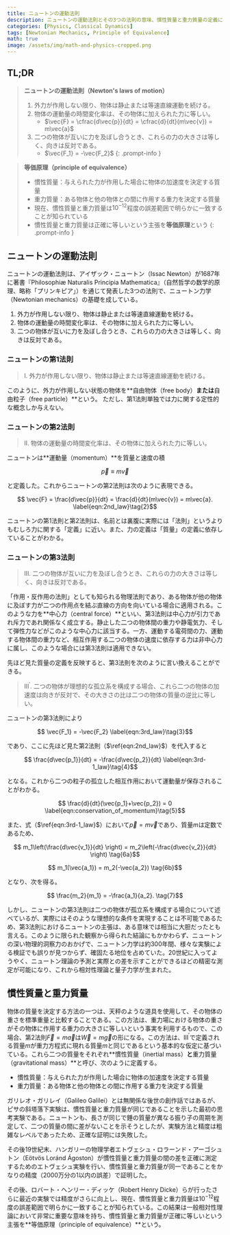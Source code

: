 ```yaml
---
title: ニュートンの運動法則
description: ニュートンの運動法則とその3つの法則の意味、慣性質量と重力質量の定義について学び、古典力学だけでなく後の一般相対性理論でも重要な意味を持つ等価原理を考察する。
categories: [Physics, Classical Dynamics]
tags: [Newtonian Mechanics, Principle of Equivalence]
math: true
image: /assets/img/math-and-physics-cropped.png
---
```

## TL;DR
> **ニュートンの運動法則（Newton's laws of motion）**
> 1. 外力が作用しない限り、物体は静止または等速直線運動を続ける。
> 2. 物体の運動量の時間変化率は、その物体に加えられた力に等しい。
>    - $\vec{F} = \cfrac{d\vec{p}}{dt} = \cfrac{d}{dt}(m\vec{v}) = m\vec{a}$
> 3. 二つの物体が互いに力を及ぼし合うとき、これらの力の大きさは等しく、向きは反対である。
>    - $\vec{F_1} = -\vec{F_2}$
{: .prompt-info }

> **等価原理（principle of equivalence）**
> - 慣性質量：与えられた力が作用した場合に物体の加速度を決定する質量
> - 重力質量：ある物体と他の物体との間に作用する重力を決定する質量
> - 現在、慣性質量と重力質量は$10^{-12}$程度の誤差範囲で明らかに一致することが知られている
> - 慣性質量と重力質量は正確に等しいという主張を**等価原理**という
{: .prompt-info }

## ニュートンの運動法則
ニュートンの運動法則は、アイザック・ニュートン（Issac Newton）が1687年に著書『Philosophiæ Naturalis Principia Mathematica』（自然哲学の数学的原理、略称「プリンキピア」）を通じて発表した3つの法則で、ニュートン力学（Newtonian mechanics）の基礎を成している。

1. 外力が作用しない限り、物体は静止または等速直線運動を続ける。
2. 物体の運動量の時間変化率は、その物体に加えられた力に等しい。
3. 二つの物体が互いに力を及ぼし合うとき、これらの力の大きさは等しく、向きは反対である。

### ニュートンの第1法則
> I. 外力が作用しない限り、物体は静止または等速直線運動を続ける。

このように、外力が作用しない状態の物体を**自由物体（free body）**または**自由粒子（free particle）**という。
ただし、第1法則単独では力に関する定性的な概念しか与えない。

### ニュートンの第2法則
> II. 物体の運動量の時間変化率は、その物体に加えられた力に等しい。

ニュートンは**運動量（momentum）**を質量と速度の積

$$ \vec{p} \equiv m\vec{v} \label{eqn:momentum}\tag{1}$$

と定義した。これからニュートンの第2法則は次のように表現できる。

$$ \vec{F} = \frac{d\vec{p}}{dt} = \frac{d}{dt}(m\vec{v}) = m\vec{a}. \label{eqn:2nd_law}\tag{2}$$

ニュートンの第1法則と第2法則は、名前とは裏腹に実際には「法則」というよりもむしろ力に関する「定義」に近い。また、力の定義は「質量」の定義に依存していることがわかる。

### ニュートンの第3法則
> III. 二つの物体が互いに力を及ぼし合うとき、これらの力の大きさは等しく、向きは反対である。

「作用・反作用の法則」としても知られる物理法則であり、ある物体が他の物体に及ぼす力が二つの作用点を結ぶ直線の方向を向いている場合に適用される。このような力を**中心力（central force）**といい、第3法則は中心力が引力であれ斥力であれ関係なく成立する。静止した二つの物体間の重力や静電気力、そして弾性力などがこのような中心力に該当する。一方、運動する電荷間の力、運動する物体間の重力など、相互作用する二つの物体の速度に依存する力は非中心力に属し、このような場合には第3法則は適用できない。

先ほど見た質量の定義を反映すると、第3法則を次のように言い換えることができる。

> III$^\prime$. 二つの物体が理想的な孤立系を構成する場合、これら二つの物体の加速度は向きが反対で、その大きさの比は二つの物体の質量の逆比に等しい。

ニュートンの第3法則により

$$ \vec{F_1} = -\vec{F_2} \label{eqn:3rd_law}\tag{3}$$

であり、ここに先ほど見た第2法則（$\ref{eqn:2nd_law}$）を代入すると

$$ \frac{d\vec{p_1}}{dt} = -\frac{d\vec{p_2}}{dt} \label{eqn:3rd-1_law}\tag{4}$$

となる。これから二つの粒子の孤立した相互作用において運動量が保存されることがわかる。

$$ \frac{d}{dt}(\vec{p_1}+\vec{p_2}) = 0 \label{eqn:conservation_of_momentum}\tag{5}$$

また、式（$\ref{eqn:3rd-1_law}$）において$\vec{p}=m\vec{v}$であり、質量$m$は定数であるため、

$$ m_1\left(\frac{d\vec{v_1}}{dt} \right) = m_2\left(-\frac{d\vec{v_2}}{dt} \right) \tag{6a}$$

$$ m_1(\vec{a_1}) = m_2(-\vec{a_2}) \tag{6b}$$

となり、次を得る。

$$ \frac{m_2}{m_1} = -\frac{a_1}{a_2}. \tag{7}$$

しかし、ニュートンの第3法則は二つの物体が孤立系を構成する場合について述べているが、実際にはそのような理想的な条件を実現することは不可能であるため、第3法則におけるニュートンの主張は、ある意味では相当に大胆だったとも言える。このように限られた観察から得られた結論にもかかわらず、ニュートンの深い物理的洞察力のおかげで、ニュートン力学は約300年間、様々な実験による検証でも誤りが見つからず、確固たる地位を占めていた。20世紀に入ってようやく、ニュートン理論の予測と実際との差を示すことができるほどの精密な測定が可能になり、これから相対性理論と量子力学が生まれた。

## 慣性質量と重力質量
物体の質量を決定する方法の一つは、天秤のような道具を使用して、その物体の重さを標準重量と比較することである。この方法は、重力場における物体の重さがその物体に作用する重力の大きさに等しいという事実を利用するもので、この場合、第2法則$\vec{F}=m\vec{a}$は$\vec{W}=m\vec{g}$の形になる。この方法は、III$^\prime$で定義される質量$m$が重力方程式に現れる質量$m$と同じであるという基本的な仮定に基づいている。これら二つの質量をそれぞれ**慣性質量（inertial mass）**と**重力質量（gravitational mass）**と呼び、次のように定義する。

- 慣性質量：与えられた力が作用した場合に物体の加速度を決定する質量
- 重力質量：ある物体と他の物体との間に作用する重力を決定する質量

ガリレオ・ガリレイ（Galileo Galilei）とは無関係な後世の創作話ではあるが、ピサの斜塔落下実験は、慣性質量と重力質量が同じであることを示した最初の思考実験である。ニュートンも、長さが同じで錘の質量が異なる振り子の周期を測定して、二つの質量の間に差がないことを示そうとしたが、実験方法と精度は粗雑なレベルであったため、正確な証明には失敗した。

その後19世紀末、ハンガリーの物理学者エトヴェシュ・ロラーンド・アーゴシュトン（Eötvös Loránd Ágoston）が慣性質量と重力質量の間の差を正確に測定するためのエトヴェシュ実験を行い、慣性質量と重力質量が同一であることをかなりの精度（2000万分の1以内の誤差）で証明した。

その後、ロバート・ヘンリー・ディッケ（Robert Henry Dicke）らが行ったさらに最近の実験では精度がさらに向上し、現在、慣性質量と重力質量は$10^{-12}$程度の誤差範囲で明らかに一致することが知られている。この結果は一般相対性理論において非常に重要な意味を持ち、慣性質量と重力質量が正確に等しいという主張を**等価原理（principle of equivalence）**という。
